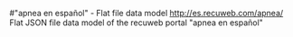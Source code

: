 #"apnea en español" - Flat file data model
http://es.recuweb.com/apnea/
Flat JSON file data model of the recuweb portal "apnea en español"
